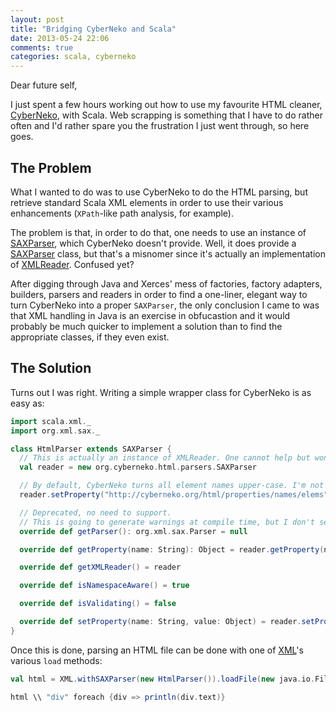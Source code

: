 ```yaml
---
layout: post
title: "Bridging CyberNeko and Scala"
date: 2013-05-24 22:06
comments: true
categories: scala, cyberneko
---
```

Dear future self,

I just spent a few hours working out how to use my favourite HTML cleaner,
[CyberNeko](http://nekohtml.sourceforge.net), with Scala. Web scrapping is something that I have to do rather often and
I'd rather spare you the frustration I just went through, so here goes.

<!-- more -->

## The Problem

What I wanted to do was to use CyberNeko to do the HTML parsing, but retrieve standard Scala XML elements in order to
use their various enhancements (`XPath`-like path analysis, for example).

The problem is that, in order to do that, one needs to use an instance of
[SAXParser](http://www.scala-lang.org/api/2.11.0-M2/index.html#scala.xml.package@SAXParser=javax.xml.parsers.SAXParser),
which CyberNeko doesn't provide. Well, it does provide a
[SAXParser](http://nekohtml.sourceforge.net/javadoc/org/cyberneko/html/parsers/SAXParser.html) class, but that's a
misnomer since it's actually an implementation of
[XMLReader](http://docs.oracle.com/javase/6/docs/api/org/xml/sax/XMLReader.html). Confused yet?

After digging through Java and Xerces' mess of factories, factory adapters, builders, parsers and readers in
order to find a one-liner, elegant way to turn CyberNeko into a proper `SAXParser`, the only conclusion I came to was
that XML handling in Java is an exercise in obfucastion and it would probably be much quicker to implement a solution
than to find the appropriate classes, if they even exist.


## The Solution

Turns out I was right. Writing a simple wrapper class for CyberNeko is as easy as:

```scala
import scala.xml._
import org.xml.sax._

class HtmlParser extends SAXParser {
  // This is actually an instance of XMLReader. One cannot help but wonder what the !@# they were thinking.
  val reader = new org.cyberneko.html.parsers.SAXParser

  // By default, CyberNeko turns all element names upper-case. I'm not a big fan.
  reader.setProperty("http://cyberneko.org/html/properties/names/elems", "lower")

  // Deprecated, no need to support.
  // This is going to generate warnings at compile time, but I don't see a way around it.
  override def getParser(): org.xml.sax.Parser = null

  override def getProperty(name: String): Object = reader.getProperty(name)

  override def getXMLReader() = reader

  override def isNamespaceAware() = true

  override def isValidating() = false

  override def setProperty(name: String, value: Object) = reader.setProperty(name, value)
}
```

Once this is done, parsing an HTML file can be done with one of
[XML](http://www.scala-lang.org/api/2.11.0-M2/index.html#scala.xml.XML)'s various `load` methods:
```scala
val html = XML.withSAXParser(new HtmlParser()).loadFile(new java.io.File("my/html/file.html"))

html \\ "div" foreach {div => println(div.text)}
```
